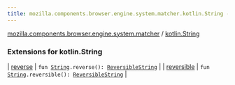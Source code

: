 ```yaml
---
title: mozilla.components.browser.engine.system.matcher.kotlin.String - 
---
```


[mozilla.components.browser.engine.system.matcher](../index.html) / [kotlin.String](./index.html)

### Extensions for kotlin.String

| [reverse](reverse.html) | `fun `[`String`](https://kotlinlang.org/api/latest/jvm/stdlib/kotlin/-string/index.html)`.reverse(): `[`ReversibleString`](../-reversible-string/index.html) |
| [reversible](reversible.html) | `fun `[`String`](https://kotlinlang.org/api/latest/jvm/stdlib/kotlin/-string/index.html)`.reversible(): `[`ReversibleString`](../-reversible-string/index.html) |

